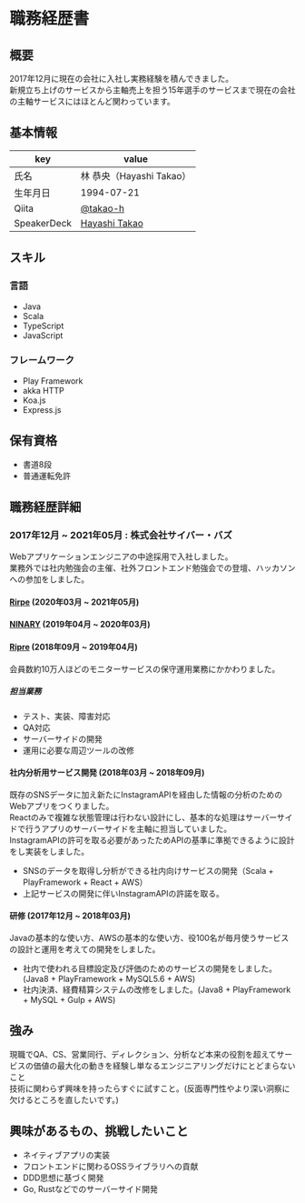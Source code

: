 # 職務経歴書
## 概要
2017年12月に現在の会社に入社し実務経験を積んできました。<br>
新規立ち上げのサービスから主軸売上を担う15年選手のサービスまで現在の会社の主軸サービスにはほとんど関わっています。
## 基本情報
|key|value|
|---|---|
|氏名|林 恭央（Hayashi Takao）|
|生年月日|1994-07-21|
|Qiita|[@takao-h](https://qiita.com/takao-h)|
|SpeakerDeck|[Hayashi Takao](https://speakerdeck.com/remrem0090)|
## スキル
### 言語
- Java
- Scala
- TypeScript
- JavaScript

### フレームワーク
- Play Framework
- akka HTTP
- Koa.js
- Express.js
## 保有資格
- 書道8段
- 普通運転免許

## 職務経歴詳細
### 2017年12月 ~ 2021年05月 : 株式会社サイバー・バズ<br>
Webアプリケーションエンジニアの中途採用で入社しました。<br>
業務外では社内勉強会の主催、社外フロントエンド勉強会での登壇、ハッカソンへの参加をしました。

#### [Rirpe](https://ripre.com/) (2020年03月 ~ 2021年05月)
#### [NINARY](https://ninary.jp/) (2019年04月 ~ 2020年03月)
#### [Ripre](https://ripre.com/) (2018年09月 ~ 2019年04月)
会員数約10万人ほどのモニターサービスの保守運用業務にかかわりました。
##### 担当業務
- テスト、実装、障害対応
- QA対応
- サーバーサイドの開発
- 運用に必要な周辺ツールの改修
#### 社内分析用サービス開発 (2018年03月 ~ 2018年09月)
既存のSNSデータに加え新たにInstagramAPIを経由した情報の分析のためのWebアプリをつくりました。<br>
Reactのみで複雑な状態管理は行わない設計にし、基本的な処理はサーバーサイドで行うアプリのサーバーサイドを主軸に担当していました。<br>
InstagramAPIの許可を取る必要があったためAPIの基準に準拠できるように設計をし実装をしました。
- SNSのデータを取得し分析ができる社内向けサービスの開発（Scala + PlayFramework + React + AWS）
- 上記サービスの開発に伴いInstagramAPIの許諾を取る。
#### 研修 (2017年12月 ~ 2018年03月)
Javaの基本的な使い方、AWSの基本的な使い方、役100名が毎月使うサービスの設計と運用を考えての開発をしました。
- 社内で使われる目標設定及び評価のためのサービスの開発をしました。(Java8 + PlayFramework + MySQL5.6 + AWS)
- 社内決済、経費精算システムの改修をしました。(Java8 + PlayFramework + MySQL + Gulp + AWS)


## 強み
現職でQA、CS、営業同行、ディレクション、分析など本来の役割を超えてサービスの価値の最大化の動きを経験し単なるエンジニアリングだけにとどまらないこと<br>
技術に関わらず興味を持ったらすぐに試すこと。(反面専門性やより深い洞察に欠けるところを直したいです。)
## 興味があるもの、挑戦したいこと
- ネイティブアプリの実装
- フロントエンドに関わるOSSライブラリへの貢献
- DDD思想に基づく開発
- Go, Rustなどでのサーバーサイド開発